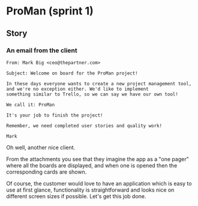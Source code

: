 # ProMan (sprint 1)

## Story

### An email from the client

```
From: Mark Big <ceo@thepartner.com>

Subject: Welcome on board for the ProMan project!

In these days everyone wants to create a new project management tool,
and we're no exception either. We'd like to implement
something similar to Trello, so we can say we have our own tool!

We call it: ProMan

It's your job to finish the project!

Remember, we need completed user stories and quality work!

Mark
```

Oh well, another nice client.

From the attachments you see that they imagine the app as a "one pager" where all
the boards are displayed, and when one is opened then the corresponding cards are shown.

Of course, the customer would love to have an application which is easy to use at first
glance, functionality is straightforward and looks nice on different screen sizes if possible.
Let's get this job done.
